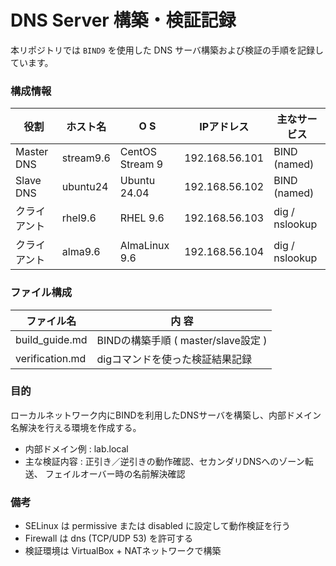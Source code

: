 # DNS Server 構築・検証記録  
本リポジトリでは `BIND9` を使用した DNS サーバ構築および検証の手順を記録しています。

### 構成情報  
| 役割 | ホスト名 | O S | IPアドレス | 主なサービス |  
|------|-----------|----|-------------|---------------|  
| Master DNS | stream9.6 | CentOS Stream 9 | 192.168.56.101 | BIND (named) |  
| Slave DNS | ubuntu24 | Ubuntu 24.04 | 192.168.56.102 | BIND (named) |  
| クライアント | rhel9.6 | RHEL 9.6 | 192.168.56.103 | dig / nslookup |  
| クライアント | alma9.6 | AlmaLinux 9.6 | 192.168.56.104 | dig / nslookup |  

### ファイル構成  
| ファイル名	| 内  容 |  
|-----------|----|  
| build_guide.md	| BINDの構築手順 ( master/slave設定 ) |  
| verification.md | digコマンドを使った検証結果記録 |  

### 目的    
ローカルネットワーク内にBINDを利用したDNSサーバを構築し、内部ドメイン名解決を行える環境を作成する。
- 内部ドメイン例 : lab.local  
- 主な検証内容 : 正引き／逆引きの動作確認、セカンダリDNSへのゾーン転送、 フェイルオーバー時の名前解決確認  

### 備考  
- SELinux は permissive または disabled に設定して動作検証を行う  
- Firewall は dns (TCP/UDP 53) を許可する  
- 検証環境は VirtualBox + NATネットワークで構築  
